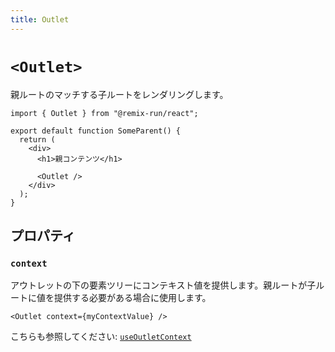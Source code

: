 ```yaml
---
title: Outlet
---
```


# `<Outlet>`

親ルートのマッチする子ルートをレンダリングします。

```tsx
import { Outlet } from "@remix-run/react";

export default function SomeParent() {
  return (
    <div>
      <h1>親コンテンツ</h1>

      <Outlet />
    </div>
  );
}
```

## プロパティ

### `context`

アウトレットの下の要素ツリーにコンテキスト値を提供します。親ルートが子ルートに値を提供する必要がある場合に使用します。

```tsx
<Outlet context={myContextValue} />
```

こちらも参照してください: [`useOutletContext`][use-outlet-context]

[use-outlet-context]: ../hooks/use-outlet-context 
